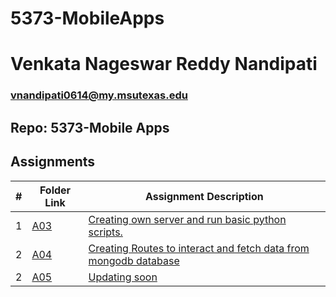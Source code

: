 # 5373-MobileApps

# Venkata Nageswar Reddy Nandipati

### vnandipati0614@my.msutexas.edu

##  Repo: 5373-Mobile Apps



##  Assignments

|   #   | Folder Link                   | Assignment Description                                                             |
| :---: | ----------------------------- | -----------------------------------------------------------------------------------|
|   1   | [A03](./A03)      | [Creating own server and run basic python scripts.](./A03/README.md)                           |
|   2   | [A04](./A04)      | [Creating Routes to interact and fetch data from mongodb database](./A04/README.md)            |
|   2   | [A05](./A05)      | [Updating soon](./A05/README.md)            |

